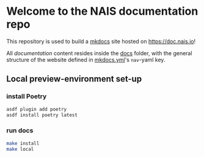 # Welcome to the NAIS documentation repo

This repository is used to build a [mkdocs](https://www.mkdocs.org/) site hosted on <https://doc.nais.io>!

All _documentation_ content resides inside the [docs](docs/) folder, with the general structure of the website defined in [mkdocs.yml](mkdocs.yml)'s `nav`-yaml key.

## Local preview-environment set-up

### install Poetry


```bash
asdf plugin add poetry
asdf install poetry latest
```
### run docs
```bash
make install
make local
```
